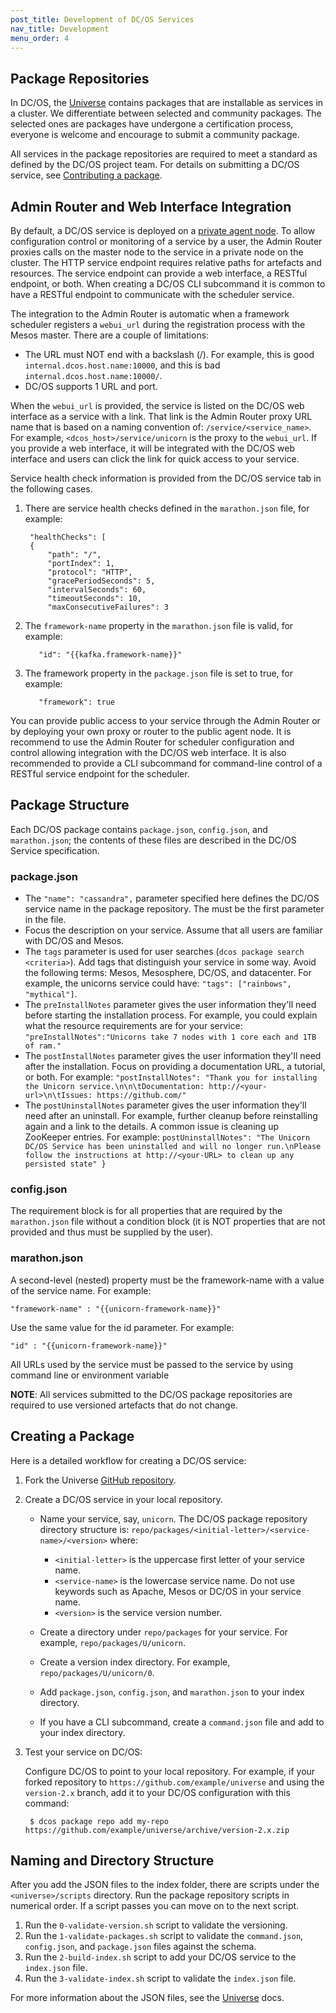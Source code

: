 ```yaml
---
post_title: Development of DC/OS Services
nav_title: Development
menu_order: 4
---
```


## <a name="universe"></a>Package Repositories

In DC/OS, the [Universe][1] contains packages that are installable as services in a cluster. We differentiate between selected and community packages. The selected ones are packages have undergone a certification process, everyone is welcome and encourage to submit a community package.

All services in the package repositories are required to meet a standard as defined by the DC/OS project team. For details on submitting a DC/OS service, see [Contributing a package][2].

## <a name="adminrouter"></a>Admin Router and Web Interface Integration

By default, a DC/OS service is deployed on a [private agent node][3]. To allow configuration control or monitoring of a service by a user, the Admin Router proxies calls on the master node to the service in a private node on the cluster. The HTTP service endpoint requires relative paths for artefacts and resources. The service endpoint can provide a web interface, a RESTful endpoint, or both. When creating a DC/OS CLI subcommand it is common to have a RESTful endpoint to communicate with the scheduler service.

The integration to the Admin Router is automatic when a framework scheduler registers a `webui_url` during the registration process with the Mesos master. There are a couple of limitations:

*   The URL must NOT end with a backslash (/). For example, this is good `internal.dcos.host.name:10000`, and this is bad `internal.dcos.host.name:10000/`.
*   DC/OS supports 1 URL and port.

When the `webui_url` is provided, the service is listed on the DC/OS web interface as a service with a link. That link is the Admin Router proxy URL name that is based on a naming convention of: `/service/<service_name>`. For example, `<dcos_host>/service/unicorn` is the proxy to the `webui_url`. If you provide a web interface, it will be integrated with the DC/OS web interface and users can click the link for quick access to your service.

Service health check information is provided from the DC/OS service tab in the following cases.

1. There are service health checks defined in the `marathon.json` file, for example:

        "healthChecks": [
        {
            "path": "/",
            "portIndex": 1,
            "protocol": "HTTP",
            "gracePeriodSeconds": 5,
            "intervalSeconds": 60,
            "timeoutSeconds": 10,
            "maxConsecutiveFailures": 3

2. The `framework-name` property in the `marathon.json` file is valid, for example:

          "id": "{{kafka.framework-name}}"

3. The framework property in the `package.json` file is set to true, for example:

          "framework": true

You can provide public access to your service through the Admin Router or by deploying your own proxy or router to the public agent node. It is recommend to use the Admin Router for scheduler configuration and control allowing integration with the DC/OS web interface. It is also recommended to provide a CLI subcommand for command-line control of a RESTful service endpoint for the scheduler.

## Package Structure

Each DC/OS package contains `package.json`, `config.json`, and `marathon.json`; the contents of these files are described in the DC/OS Service specification.

### package.json

- The `"name": "cassandra",` parameter specified here defines the DC/OS service name in the package repository. The must be the first parameter in the file.
- Focus the description on your service. Assume that all users are familiar with DC/OS and Mesos.
- The `tags` parameter is used for user searches (`dcos package search <criteria>`). Add tags that distinguish your service in some way. Avoid the following terms: Mesos, Mesosphere, DC/OS, and datacenter. For example, the unicorns service could have: `"tags": ["rainbows", "mythical"]`.
- The `preInstallNotes` parameter gives the user information they'll need before starting the installation process. For example, you could explain what the resource requirements are for your service: `"preInstallNotes":"Unicorns take 7 nodes with 1 core each and 1TB of ram."`
- The `postInstallNotes` parameter gives the user information they'll need after the installation. Focus on providing a documentation URL, a tutorial, or both. For example: `"postInstallNotes": "Thank you for installing the Unicorn service.\n\n\tDocumentation: http://<your-url>\n\tIssues: https://github.com/"`
- The `postUninstallNotes` parameter gives the user information they'll need after an uninstall. For example, further cleanup before reinstalling again and a link to the details. A common issue is cleaning up ZooKeeper entries. For example: `postUninstallNotes": "The Unicorn DC/OS Service has been uninstalled and will no longer run.\nPlease follow the instructions at http://<your-URL> to clean up any persisted state" }`

### config.json

The requirement block is for all properties that are required by the `marathon.json` file without a condition block (it is NOT properties that are not provided and thus must be supplied by the user).

### marathon.json

A second-level (nested) property must be the framework-name with a value of the service name. For example:

    "framework-name" : "{{unicorn-framework-name}}"

Use the same value for the id parameter. For example:

    "id" : "{{unicorn-framework-name}}"

All URLs used by the service must be passed to the service by using command line or environment variable

**NOTE**: All services submitted to the DC/OS package repositories are required to use versioned artefacts that do not change.

## Creating a Package

Here is a detailed  workflow for creating a DC/OS service:

1. Fork the Universe [GitHub repository][4].

1. Create a DC/OS service in your local repository.

    * Name your service, say, `unicorn`. The DC/OS package repository directory structure is: `repo/packages/<initial-letter>/<service-name>/<version>` where:
      *   `<initial-letter>` is the uppercase first letter of your service name.
      *   `<service-name>` is the lowercase service name. Do not use keywords such as Apache, Mesos or DC/OS in your service name.
      *   `<version>` is the service version number.

    * Create a directory under `repo/packages` for your service. For example, `repo/packages/U/unicorn`.

    * Create a version index directory. For example, `repo/packages/U/unicorn/0`.

    * Add `package.json`, `config.json`, and `marathon.json` to your index directory.

    * If you have a CLI subcommand, create a `command.json` file and add to your index directory.

1. Test your service on DC/OS:

    Configure DC/OS to point to your local repository. For example, if your forked repository to `https://github.com/example/universe` and using the `version-2.x` branch, add it to your DC/OS configuration with this command:

        $ dcos package repo add my-repo https://github.com/example/universe/archive/version-2.x.zip

## Naming and Directory Structure

After you add the JSON files to the index folder, there are scripts under the `<universe>/scripts` directory. Run the package repository scripts in numerical order. If a script passes you can move on to the next script.

1. Run the `0-validate-version.sh` script to validate the versioning.
1. Run the `1-validate-packages.sh` script to validate the `command.json`, `config.json`, and `package.json` files against the schema.
1. Run the `2-build-index.sh` script to add your DC/OS service to the `index.json` file.
1. Run the `3-validate-index.sh` script to validate the `index.json` file.

For more information about the JSON files, see the [Universe][1] docs.


 [1]: http://mesosphere.github.io/universe/
 [2]: http://mesosphere.github.io/universe/#contributing-a-package
 [3]: /docs/1.7/overview/security/
 [4]: https://github.com/mesosphere/universe
